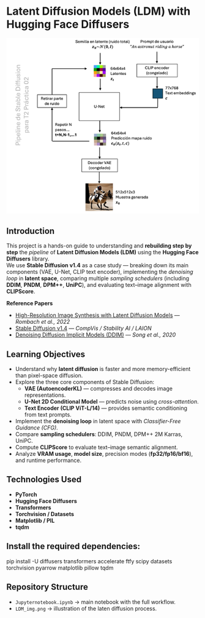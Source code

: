 # Latent Diffusion Models (LDM) with Hugging Face Diffusers

<p align="center">
  <img src="LDM_img.png" width="700"/>
</p>

## Introduction
This project is a hands-on guide to understanding and **rebuilding step by step** the *pipeline* of **Latent Diffusion Models (LDM)** using the **Hugging Face Diffusers** library.  
We use **Stable Diffusion v1.4** as a case study — breaking down its main components (VAE, U-Net, CLIP text encoder), implementing the *denoising loop* in **latent space**, comparing multiple *sampling schedulers* (including **DDIM**, **PNDM**, **DPM++**, **UniPC**), and evaluating text–image alignment with **CLIPScore**.

**Reference Papers**
- [High-Resolution Image Synthesis with Latent Diffusion Models](https://arxiv.org/abs/2112.10752) — *Rombach et al., 2022*  
- [Stable Diffusion v1.4](https://huggingface.co/CompVis/stable-diffusion-v1-4) — *CompVis / Stability AI / LAION*  
- [Denoising Diffusion Implicit Models (DDIM)](https://arxiv.org/abs/2010.02502) — *Song et al., 2020*


## Learning Objectives
- Understand why **latent diffusion** is faster and more memory-efficient than pixel-space diffusion.  
- Explore the three core components of Stable Diffusion:
  - **VAE (AutoencoderKL)** — compresses and decodes image representations.
  - **U-Net 2D Conditional Model** — predicts noise using *cross-attention*.
  - **Text Encoder (CLIP ViT-L/14)** — provides semantic conditioning from text prompts.  
- Implement the **denoising loop** in latent space with *Classifier-Free Guidance (CFG)*.  
- Compare **sampling schedulers**: DDIM, PNDM, DPM++ 2M Karras, UniPC.  
- Compute **CLIPScore** to evaluate text–image semantic alignment.  
- Analyze **VRAM usage**, **model size**, precision modes (**fp32/fp16/bf16**), and runtime performance.


## Technologies Used
- **PyTorch**
- **Hugging Face Diffusers**
- **Transformers**
- **Torchvision / Datasets**
- **Matplotlib / PIL**
- **tqdm**

## Install the required dependencies:
  pip install -U diffusers transformers accelerate ftfy scipy datasets torchvision pyarrow matplotlib pillow tqdm

  ## Repository Structure

- `Jupyternotebook.ipynb` → main notebook with the full workflow.  
- `LDM_img.png` → illustration of the laten diffusion process.  
